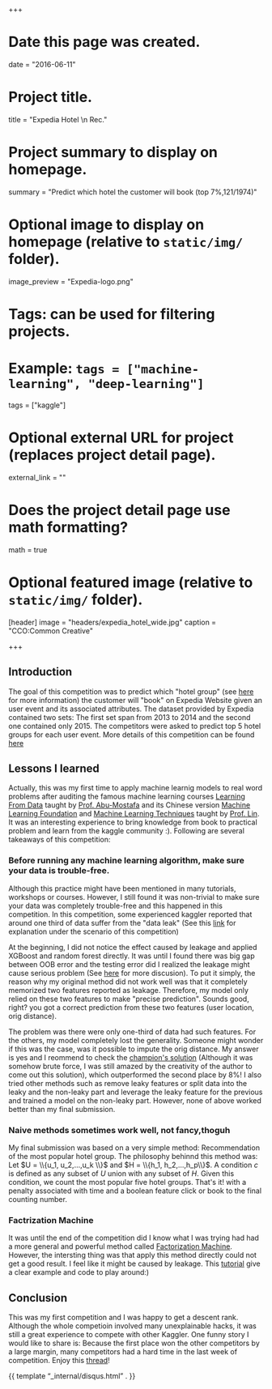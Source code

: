 +++
# Date this page was created.
date = "2016-06-11"

# Project title.
title = "Expedia Hotel \n Rec."

# Project summary to display on homepage.
summary = "Predict which hotel the customer will book (top 7%,121/1974)"

# Optional image to display on homepage (relative to `static/img/` folder).
image_preview = "Expedia-logo.png"

# Tags: can be used for filtering projects.
# Example: `tags = ["machine-learning", "deep-learning"]`
tags = ["kaggle"]

# Optional external URL for project (replaces project detail page).
external_link = ""

# Does the project detail page use math formatting?
math = true

# Optional featured image (relative to `static/img/` folder).
[header]
image = "headers/expedia_hotel_wide.jpg"
caption = "CCO:Common Creative"

+++

## Introduction
The goal of this competition was to predict which "hotel group" (see [here](https://www.kaggle.com/c/expedia-hotel-recommendations/data) for more information) the customer will "book" on Expedia Website given an user event and its associated attributes. The dataset provided by Expedia contained two sets: The first set span from 2013 to 2014 and the second one contained only 2015. The competitors were asked to predict top 5 hotel groups for each user event. More details of this competition can be found [here](https://www.kaggle.com/c/expedia-hotel-recommendations)


## Lessons I learned
Actually, this was my first time to apply machine learnig models to real word problems after auditing the famous machine learning courses [Learning From Data](http://www.work.caltech.edu/telecourse.html) taught by [Prof. Abu-Mostafa](http://www.work.caltech.edu/) and its Chinese version [Machine Learning Foundation](https://www.csie.ntu.edu.tw/~htlin/mooc/) and [Machine Learning Techniques](https://www.csie.ntu.edu.tw/~htlin/mooc/) taught by [Prof. Lin](https://www.csie.ntu.edu.tw/~htlin/). It was an interesting experience to bring knowledge from book to practical problem and learn from the kaggle community :). Following are several takeaways of this competition:

### Before running any machine learning algorithm, make sure your data is trouble-free.

Although this practice might have been mentioned in many tutorials, workshops or courses. However, I still found it was non-trivial to make sure your data was completely trouble-free and this happened in this competition. In this competition, some experienced kaggler reported that around one third of data suffer from the "data leak" (See this [link](https://www.kaggle.com/c/expedia-hotel-recommendations/discussion/20730) for explanation under the scenario of this competition)

At the beginning, I did not notice the effect caused by leakage and applied XGBoost and random forest directly. It was until I found there was big gap between OOB error and the testing error did I realized the leakage might cause serious problem (See [here](https://www.kaggle.com/c/expedia-hotel-recommendations/discussion/20831) for more discusion). To put it simply, the reason why my original method did not work well was that it completely memorized two features reported as leakage. Therefore, my model only relied on these two features to make "precise prediction". Sounds good, right? you got a correct prediction from these two features (user location, orig distance). 

The problem was there were only one-third of data had such features. For the others, my model completely lost the generality. Someone might wonder if this was the case, was it possible to impute the orig distance. My answer is yes and I reommend to check the [champion's solution](https://www.kaggle.com/c/expedia-hotel-recommendations/discussion/21607) (Although it was somehow brute force, I was still amazed by the creativity of the author to come out this solution), which outperformed the second place by 8%! I also tried other methods such as remove leaky features or split data into the leaky and the non-leaky part and leverage the leaky feature for the previous and trained a model on the non-leaky part. However, none of above worked better than my final submission.

### Naive methods sometimes work well, not fancy,thoguh
My final submission was based on a very simple method: Recommendation of the most popular hotel group. The philosophy behinnd this method was: Let $U = \\{u_1, u_2,...,u_k \\}$ and $H = \\{h_1, h_2,...,h_p\\}$. A condition $c$ is defined as any subset of $U$ union with any subset of $H$. Given this condition, we count the most popular five hotel groups. That's it! with a penalty associated with time and a boolean feature click or book to the final counting number.

### Factrization Machine
It was until the end of the competition did I know what I was trying had had a more general and powerful method called [Factorization Machine](https://www.csie.ntu.edu.tw/~b97053/paper/Rendle2010FM.pdf). However, the intersting thing was that apply this method directly could not get a good result. I feel like it might be caused by leakage. This [tutorial](https://getstream.io/blog/factorization-machines-recommendation-systems/) give a clear example and code to play around:)

## Conclusion
This was my first competition and I was happy to get a descent rank. Although the whole competioin involved many unexplainable hacks, it was still a great experience to compete with other Kaggler. One funny story I would like to share is: Because the first place won the other competitors by a large margin, many competitors had a hard time in the last week of competition. Enjoy this [thread](https://www.kaggle.com/c/expedia-hotel-recommendations/discussion/21458)!

{{ template “_internal/disqus.html” . }}

